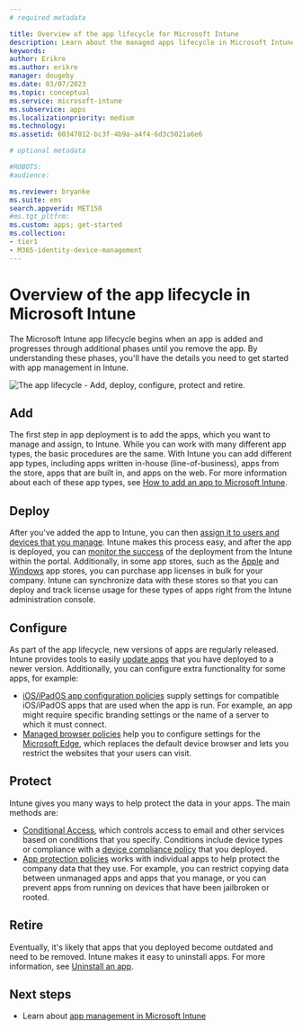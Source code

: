 ```yaml
---
# required metadata

title: Overview of the app lifecycle for Microsoft Intune
description: Learn about the managed apps lifecycle in Microsoft Intune. The app lifecycle involves adding, deploying, configuring, protecting, and retiring apps.
keywords:
author: Erikre
ms.author: erikre
manager: dougeby
ms.date: 03/07/2023
ms.topic: conceptual
ms.service: microsoft-intune
ms.subservice: apps
ms.localizationpriority: medium
ms.technology:
ms.assetid: 60347012-bc3f-4b9a-a4f4-6d3c5021a6e6

# optional metadata

#ROBOTS:
#audience:

ms.reviewer: bryanke
ms.suite: ems
search.appverid: MET150
#ms.tgt_pltfrm:
ms.custom: apps; get-started
ms.collection:
- tier1
- M365-identity-device-management
---
```


# Overview of the app lifecycle in Microsoft Intune

The Microsoft Intune app lifecycle begins when an app is added and progresses through additional phases until you remove the app. By understanding these phases, you'll have the details you need to get started with app management in Intune.

![The app lifecycle - Add, deploy, configure, protect and retire.](./media/app-lifecycle/app-lifecycle.png "the Intune app lifecycle")

## Add

The first step in app deployment is to add the apps, which you want to manage and assign, to Intune. While you can work with many different app types, the basic procedures are the same. With  Intune you can add different app types, including apps written in-house (line-of-business), apps from the store, apps that are built in, and apps on the web. For more information about each of these app types, see [How to add an app to Microsoft Intune](apps-add.md).

## Deploy

After you've added the app to Intune, you can then [assign it to users and devices that you manage](apps-deploy.md). Intune makes this process easy, and after the app is deployed, you can [monitor the success](apps-monitor.md) of the deployment from the Intune within the portal. Additionally, in some app stores, such as the [Apple](vpp-apps-ios.md) and [Windows](windows-store-for-business.md) app stores, you can purchase app licenses in bulk for your company. Intune can synchronize data with these stores so that you can deploy and track license usage for these types of apps right from the Intune administration console.

## Configure

As part of the app lifecycle, new versions of apps are regularly released. Intune provides tools to easily [update apps](apps-add.md) that you have deployed to a newer version. Additionally, you can configure extra functionality for some apps, for example:

- [iOS/iPadOS app configuration policies](app-configuration-policies-use-ios.md) supply settings for compatible iOS/iPadOS apps that are used when the app is run. For example, an app might require specific branding settings or the name of a server to which it must connect.
- [Managed browser policies](manage-microsoft-edge.md) help you to configure settings for the [Microsoft Edge](apps-supported-intune-apps.md#microsoft-apps), which replaces the default device browser and lets you restrict the websites that your users can visit.

## Protect

Intune gives you many ways to help protect the data in your apps. The main methods are:

- [Conditional Access](../protect/conditional-access.md), which controls access to email and other services based on conditions that you specify. Conditions include device types or compliance with a [device compliance policy](../protect/device-compliance-get-started.md) that you deployed.
- [App protection policies](app-protection-policy.md) works with individual apps to help protect the company data that they use. For example, you can restrict copying data between unmanaged apps and apps that you manage, or you can prevent apps from running on devices that have been jailbroken or rooted.

## Retire

Eventually, it's likely that apps that you deployed become outdated and need to be removed. Intune makes it easy to uninstall apps. For more information, see [Uninstall an app](../apps/apps-add.md#uninstall-an-app).

## Next steps

- Learn about [app management in Microsoft Intune](app-management.md)
